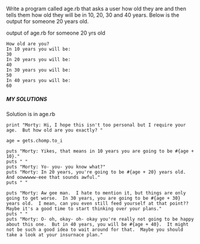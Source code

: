 Write a program called age.rb that asks a user how old they are and then tells them how old they will be in 10, 20, 30 and 40 years. Below is the output for someone 20 years old.


output of age.rb for someone 20 yrs old
```
How old are you?
In 10 years you will be:
30
In 20 years you will be:
40
In 30 years you will be:
50
In 40 years you will be:
60
```

##### MY SOLUTIONS
Solution is in age.rb

```
print "Morty: Hi, I hope this isn't too personal but I require your age.  But how old are you exactly? "

age = gets.chomp.to_i

puts "Morty: Yikes, that means in 10 years you are going to be #{age + 10}."
puts " "
puts "Morty: Yo- you- you know what?"
puts "Morty: In 20 years, you're going to be #{age + 20} years old.  And oowwwww-eee that sounds awful."
puts " "

puts "Morty: Aw gee man.  I hate to mention it, but things are only going to get worse.  In 30 years, you are going to be #{age + 30} years old.  I mean, can you even still feed yourself at that point??  Maybe it's a good time to start thinking over your plans."
puts " "
puts "Morty: O- oh, okay- oh- okay you're really not going to be happy about this one.  But in 40 years, you will be #{age + 40}.  It might not be such a good idea to wait around for that.  Maybe you should take a look at your insurnace plan."
```
